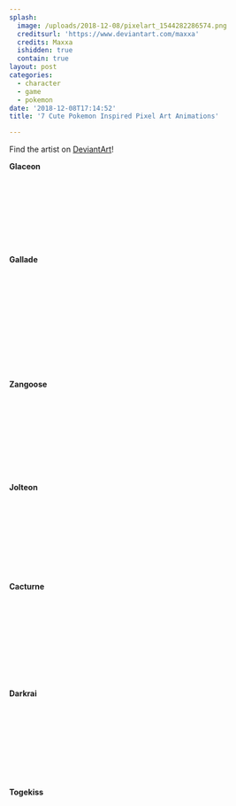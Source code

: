```yaml
---
splash:
  image: /uploads/2018-12-08/pixelart_1544282286574.png
  creditsurl: 'https://www.deviantart.com/maxxa'
  credits: Maxxa
  ishidden: true
  contain: true
layout: post
categories:
  - character
  - game
  - pokemon
date: '2018-12-08T17:14:52'
title: '7 Cute Pokemon Inspired Pixel Art Animations'

---
```

<p>Find the artist on <a href="https://www.deviantart.com/maxxa" target="_blank">DeviantArt</a>!</p><p><strong>Glaceon</strong></p><figure contenteditable="false"><img src="data:image/svg+xml;utf8,&lt;svg xmlns=&quot;http://www.w3.org/2000/svg&quot; xmlns:xlink=&quot;http://www.w3.org/1999/xlink&quot; width=&quot;147&quot; height=&quot;123&quot;&gt;&lt;/svg&gt;" width="147" height="123" data-src="/uploads/2018-12-08/pixelart_1544282408722.png"></figure><p><strong>Gallade</strong></p><figure contenteditable="false"><img src="data:image/svg+xml;utf8,&lt;svg xmlns=&quot;http://www.w3.org/2000/svg&quot; xmlns:xlink=&quot;http://www.w3.org/1999/xlink&quot; width=&quot;180&quot; height=&quot;180&quot;&gt;&lt;/svg&gt;" width="180" height="180" data-src="/uploads/2018-12-08/pixelart_1544282494028.png"></figure><p><strong>Zangoose</strong></p><figure contenteditable="false"><img src="data:image/svg+xml;utf8,&lt;svg xmlns=&quot;http://www.w3.org/2000/svg&quot; xmlns:xlink=&quot;http://www.w3.org/1999/xlink&quot; width=&quot;127&quot; height=&quot;141&quot;&gt;&lt;/svg&gt;" width="127" height="141" data-src="/uploads/2018-12-08/pixelart_1544282532723.png"></figure><p><strong>Jolteon</strong></p><figure contenteditable="false"><img src="data:image/svg+xml;utf8,&lt;svg xmlns=&quot;http://www.w3.org/2000/svg&quot; xmlns:xlink=&quot;http://www.w3.org/1999/xlink&quot; width=&quot;121&quot; height=&quot;134&quot;&gt;&lt;/svg&gt;" width="121" height="134" data-src="/uploads/2018-12-08/pixelart_1544282564681.png"></figure><p><strong>Cacturne</strong></p><figure contenteditable="false"><img src="data:image/svg+xml;utf8,&lt;svg xmlns=&quot;http://www.w3.org/2000/svg&quot; xmlns:xlink=&quot;http://www.w3.org/1999/xlink&quot; width=&quot;143&quot; height=&quot;148&quot;&gt;&lt;/svg&gt;" width="143" height="148" data-src="/uploads/2018-12-08/pixelart_1544282598373.png"></figure><p><strong>Darkrai</strong></p><figure contenteditable="false"><img src="data:image/svg+xml;utf8,&lt;svg xmlns=&quot;http://www.w3.org/2000/svg&quot; xmlns:xlink=&quot;http://www.w3.org/1999/xlink&quot; width=&quot;127&quot; height=&quot;133&quot;&gt;&lt;/svg&gt;" width="127" height="133" data-src="/uploads/2018-12-08/pixelart_1544282637068.png"></figure><p><strong>Togekiss</strong></p><figure contenteditable="false"><img src="data:image/svg+xml;utf8,&lt;svg xmlns=&quot;http://www.w3.org/2000/svg&quot; xmlns:xlink=&quot;http://www.w3.org/1999/xlink&quot; width=&quot;134&quot; height=&quot;73&quot;&gt;&lt;/svg&gt;" width="134" height="73" data-src="/uploads/2018-12-08/pixelart_1544282718115.png"></figure><p><strong><span class="ql-cursor">﻿﻿</span></strong></p>